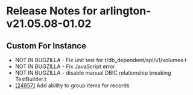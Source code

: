 
# Release Notes for arlington-v21.05.08-01.02

## Custom For Instance

- NOT IN BUGZILLA - Fix unit test for t/db_dependent/api/v1/volumes.t
- NOT IN BUGZILLA - Fix JavaScript error
- NOT IN BUGZILLA - disable manual DBIC relationship breaking TestBuilder.t
- [[24857]](http://bugs.koha-community.org/bugzilla3/show_bug.cgi?id=24857) Add ability to group items for records


